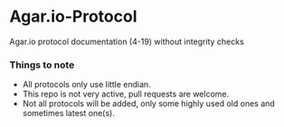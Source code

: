 # Agar.io-Protocol
Agar.io protocol documentation (4-19) without integrity checks

### Things to note
- All protocols only use little endian.
- This repo is not very active, pull requests are welcome.
- Not all protocols will be added, only some highly used old ones and sometimes latest one(s).
